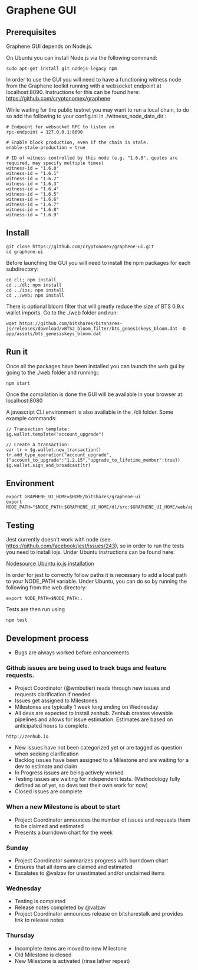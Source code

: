 Graphene GUI
============

## Prerequisites

Graphene GUI depends on Node.js.

On Ubuntu you can install Node.js via the following command:
```
sudo apt-get install git nodejs-legacy npm
```

In order to use the GUI you will need to have a functioning witness node from the Graphene toolkit running with a websocket endpoint at localhost:8090. Instructions for this can be found here: https://github.com/cryptonomex/graphene 

While waiting for the public testnet you may want to run a local chain, to do so add the following to your config.ini in ./witness_node_data_dir :

```
# Endpoint for websocket RPC to listen on
rpc-endpoint = 127.0.0.1:8090

# Enable block production, even if the chain is stale.
enable-stale-production = true

# ID of witness controlled by this node (e.g. "1.6.0", quotes are required, may specify multiple times)
witness-id = "1.6.0"
witness-id = "1.6.1"
witness-id = "1.6.2"
witness-id = "1.6.3"
witness-id = "1.6.4"
witness-id = "1.6.5"
witness-id = "1.6.6"
witness-id = "1.6.7"
witness-id = "1.6.8"
witness-id = "1.6.9"
```

## Install
```
git clone https://github.com/cryptonomex/graphene-ui.git
cd graphene-ui
```

Before launching the GUI you will need to install the npm packages for each subdirectory:
```
cd cli; npm install
cd ../dl; npm install
cd ../ios; npm install
cd ../web; npm install
```

There is optional bloom filter that will greatly reduce the size of BTS 0.9.x wallet imports.  Go to the ./web folder and run:
```
wget https://github.com/bitshares/bitshares-js/releases/download/vBTS2_bloom_filter/bts_genesiskeys_bloom.dat -O app/assets/bts_genesiskeys_bloom.dat
```

## Run it

Once all the packages have been installed you can launch the web gui by going to the ./web folder and running::

```
npm start
```

Once the compilation is done the GUI will be available in your browser at: localhost:8080

A javascript CLI environment is also available in the ./cli folder. Some example commands:

```
// Transaction template:
$g.wallet.template("account_upgrade")

// Create a transaction:
var tr = $g.wallet.new_transaction()
tr.add_type_operation("account_upgrade", {"account_to_upgrade":"1.2.15","upgrade_to_lifetime_member":true})
$g.wallet.sign_and_broadcast(tr) 
```

## Environment
```
export GRAPHENE_UI_HOME=$HOME/bitshares/graphene-ui
export NODE_PATH="$NODE_PATH:$GRAPHENE_UI_HOME/dl/src:$GRAPHENE_UI_HOME/web/app"
```

## Testing
Jest currently doesn't work with node (see https://github.com/facebook/jest/issues/243), so in order to run the tests you need to install iojs. Under Ubuntu instructions can be found here:

[Nodesource Ubuntu io.js installation](https://nodesource.com/blog/nodejs-v012-iojs-and-the-nodesource-linux-repositories "Nodesource iojs")

In order for jest to correctly follow paths it is necessary to add a local path to your NODE_PATH variable. Under Ubuntu, you can do so by running the following from the web directory:

```
export NODE_PATH=$NODE_PATH:.
```

Tests are then run using 

```
npm test
```

## Development process

- Bugs are always worked before enhancements

### Github issues are being used to track bugs and feature requests. 

- Project Coordinator (@wmbutler) reads through new issues and requests clarification if needed
- Issues get assigned to Milestones
- Milestones are typically 1 week long ending on Wednesday
- All devs are expected to install zenhub. Zenhub creates viewable pipelines and allows for issue estimation. Estimates are based on anticipated hours to complete.

`http://zenhub.io`

- New issues have not been categorized yet or are tagged as question when seeking clarification
- Backlog issues have been assigned to a Milestone and are waiting for a dev to estimate and claim
- In Progress issues are being actively worked
- Testing issues are waiting for independent tests. (Methodology fully defined as of yet, so devs test their own work for now)
- Closed issues are complete

### When a new Milestone is about to start

- Project Coordinator announces the number of issues and requests them to be claimed and estimated
- Presents a burndown chart for the week

### Sunday

- Project Coordinator summarizes progress with burndown chart
- Ensures that all items are claimed and estimated
- Escalates to @valzav for unestimated and/or unclaimed items

### Wednesday

- Testing is completed
- Release notes completed by @valzav
- Project Coordinator announces release on bitsharestalk and provides link to release notes

### Thursday

- Incomplete items are moved to new Milestone
- Old Milestone is closed
- New Milestone is activated (rinse lather repeat)

